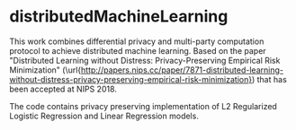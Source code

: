 # distributedMachineLearning
This work combines differential privacy and multi-party computation protocol to achieve distributed machine learning. Based on the paper "Distributed Learning without Distress: Privacy-Preserving Empirical Risk Minimization" (\url{http://papers.nips.cc/paper/7871-distributed-learning-without-distress-privacy-preserving-empirical-risk-minimization}) that has been accepted at NIPS 2018.

The code contains privacy preserving implementation of L2 Regularized Logistic Regression and Linear Regression models.

